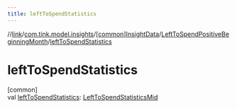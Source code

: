 ```yaml
---
title: leftToSpendStatistics
---
```

//[link](../../../../index.html)/[com.tink.model.insights](../../index.html)/[[common]InsightData](../index.html)/[LeftToSpendPositiveBeginningMonth](index.html)/[leftToSpendStatistics](left-to-spend-statistics.html)



# leftToSpendStatistics



[common]\
val [leftToSpendStatistics](left-to-spend-statistics.html): [LeftToSpendStatisticsMid](../../../com.tink.model.leftToSpend/[common]-left-to-spend-statistics-mid/index.html)




